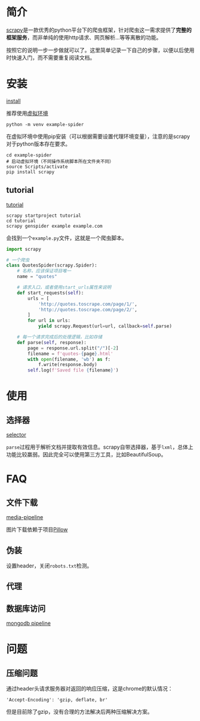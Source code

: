 # 简介

[scrapy](https://scrapy.org/)是一款优秀的python平台下的爬虫框架，针对爬虫这一需求提供了**完整的框架服务**，而非单纯的使用http请求、网页解析...等等离散的功能。

按照它的说明一步一步做就可以了。这里简单记录一下自己的步骤，以便以后使用时快速入门，而不需要重复阅读文档。

# 安装

[install](https://docs.scrapy.org/en/latest/intro/install.html)

推荐使用[虚拟环境](https://docs.python.org/zh-cn/3/library/venv.html)

```
python -m venv example-spider
```

在虚拟环境中使用pip安装（可以根据需要设置代理环境变量），注意的是scrapy对于python版本存在要求。

```
cd example-spider
# 启动虚拟环境（不同操作系统脚本所在文件夹不同）
source Scripts/activate
pip install scrapy
```

## tutorial

[tutorial](https://docs.scrapy.org/en/latest/intro/tutorial.html)

```
scrapy startproject tutorial
cd tutorial
scrapy genspider example example.com
```

会找到一个`example.py`文件，这就是一个爬虫脚本。

```py
import scrapy

# 一个爬虫
class QuotesSpider(scrapy.Spider):
    # 名称，应该保证项目唯一
    name = "quotes"

    # 请求入口，或者使用start_urls属性来说明
    def start_requests(self):
        urls = [
            'http://quotes.toscrape.com/page/1/',
            'http://quotes.toscrape.com/page/2/',
        ]
        for url in urls:
            yield scrapy.Request(url=url, callback=self.parse)

    # 每一个请求完成后的处理逻辑，比如存储
    def parse(self, response):
        page = response.url.split("/")[-2]
        filename = f'quotes-{page}.html'
        with open(filename, 'wb') as f:
            f.write(response.body)
        self.log(f'Saved file {filename}')
```

# 使用

## 选择器

[selector](https://docs.scrapy.org/en/latest/topics/selectors.html#using-selectors)

`parse`过程用于解析文档并提取有效信息。scrapy自带选择器，基于`lxml`，总体上功能比较羸弱。因此完全可以使用第三方工具，比如BeautifulSoup。

# FAQ

## 文件下载

[media-pipeline](https://docs.scrapy.org/en/latest/topics/media-pipeline.html)

图片下载依赖于项目[Pillow](https://pillow.readthedocs.io/en/latest/installation.html)

## 伪装

设置header，关闭`robots.txt`检测。

## 代理

## 数据库访问

[mongodb pipeline](https://docs.scrapy.org/en/latest/topics/item-pipeline.html#write-items-to-mongodb)

# 问题

## 压缩问题

通过header头请求服务器对返回的响应压缩，这是chrome的默认情况：

```
'Accept-Encoding': 'gzip, deflate, br'
```

但是目前除了gzip，没有合理的方法解决后两种压缩解决方案。
